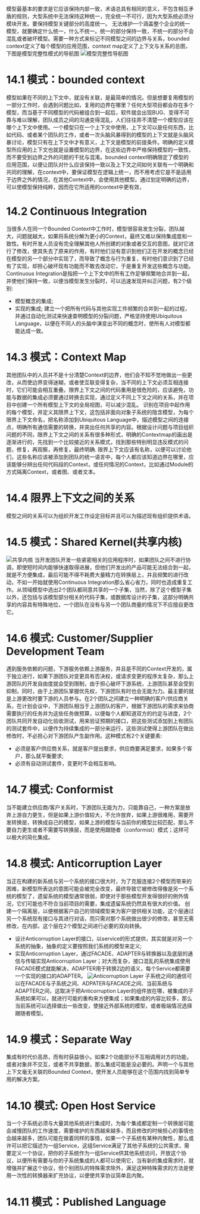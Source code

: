 模型最基本的要求是它应该保持内部一致，术语总具有相同的意义，不包含相互矛盾的规则，大型系统中无法保持这种统一，完全统一不可行，因为大型系统必须分模块开发。要保持模型关键部分的高度统一。
无法维护一个涵盖整个企业的统一模型，就要确定什么统一，什么不统一。统一的部分保持一致，不统一的部分不会混乱或者破坏模型。需要一种方式来标记不同模型之间的边界与关系，bounded context定义了每个模型的应用范围，context map定义了上下文与关系的总图，下图是模型完整性模式的导航图
![模型完整性导航图](14/model-navigator.png)
# 14.1 模式：bounded context
模型如果在不同的上下文中，就没有关联，是最简单的情况。但是想要复用模型的一部分工作时，会遇到问题比如，复用的边界在哪里？任何大型项目都会存在多个模型，而当基于不同模型的代码被组合到一起后，软件就会出现BUG、变得不可靠与难以理解，团队成员之间的沟通变得混乱，人们往往弄不清楚一个模型应该在哪个上下文中使用。一个模型只在一个上下文中使用，上下文可以是任何东西，比如代码、或者某个团队的工作，或者一次头脑风暴得到的模型的上下文就是头脑风暴讨论，模型只有在上下文中才有意义，上下文是模型的前提条件。明确的定义模型所应用的上下文也就是设置模型的边界，在这些边界中严格保持模型的一致性，而不要受到边界之外的问题的干扰与混淆。bounded context明确限定了模型的应用范围，以便让团队对什么应该保持一致以及上下文之间如何关联有一个明确和共同的理解，在context中，要保证模型在逻辑上统一，而不用考虑它是不是适用于边界之外的情况，在其他Context中，会使用其他模型。通过划定明确的边界，可以使模型保持纯粹，因而在它所适用的context中更有效，
# 14.2 Continuous Integration
当很多人在同一个Bounded Context中工作时，模型很容易发生分裂，团队越大，问题就越大，如果将系统分解为更小的Context，最终又难以保持集成度和一致性。有时开发人员没有完全理解其他人所创建的对象或者交互的意图，就对它进行了修改，使其失去了原来的作用，有时他们没有意识到他们正在开发的概念已经在模型的另一个部分中实现了，而导致了概念与行为重复，有时他们意识到了已经有了实现，却担心破坏现有功能而不敢去改动它，于是重复开发这些概念与功能。
Continuous Integration是指把一个上下文中的所有工作足够频繁地合并到一起，并使他们保持一致，以便当模型发生分裂时，可以迅速发现并纠正问题，有2个级别:
- 模型概念的集成;
- 实现的集成;
建立一个把所有代码与其他实现工件频繁的合并到一起的过程，并通过自动化测试来快速查明模型的分裂问题，严格坚持使用Ubiquitous Language，以便在不同人的头脑中演变出不同的概念时，使所有人对模型都能达成一致。
# 14.3 模式：Context Map
其他团队中的人员并不是十分清楚Context的边界，他们会不知不觉地做出一些更改，从而使边界变得迷糊，或者使互联变得复杂，当不同的上下文必须互相连接时，它们可能会相互重叠。限界上下文之间的代码重用是很危险的，应该避免，功能与数据的集成必须要通过转换去实现，通过定义不同上下文之间的关系，并在项目中创建一个所有模型上下文的全局视图，可以减少混乱。
识别在项目中起作用的每个模型，并定义其限界上下文，这包括非面向对象子系统的隐含模型，为每个限界上下文命名，把名称添加到Ubiquitous Language中，描述模型之间的连接点，明确所有通信需要的转换，并突出任何共享的内容。根据设计问题与项目组织问题的不同，限界上下文之间的关系有很多种形式，明确的Contextmap的画出是逐渐进行的，先找到一个比较接近的关系模式，找到那些特别明显违反模式的问题，修复，再观察，再修复。最终明确.
限界上下文应该有名称，以便可以讨论他们，这些名称应该被添加到团队的统一语言中，每个人都应该知道边界在哪里，应该能够分辨出任何代码段的Context，或任何情况的Context，比如通过Module的方式隔离Context，或者图、或者文本。
# 14.4 限界上下文之间的关系
模型之间的关系可以为组织开发工作设定目标并且可以为描述现有组织提供术语。
# 14.5 模式：Shared Kernel(共享内核)
![共享内核](14/shared-kernel.png)
当开发团队开发一些紧密相关的应用程序时，如果团队之间不进行协调，即使短时间内能够快速取得进展，但他们开发出的产品可能无法结合到一起，就是不方便集成，最后可能不得不耗费大量精力在转换层上，并且频繁的进行改动，不如一开始就使用Continuous Integration那么省心省力，同时也造成重复工作。从领域模型中选出2个团队都同意共享的一个子集，当然，除了这个模型子集以外，还包括与该模型部分相关的代码子集，或数据库设计的子集，这部分明确共享的内容具有特殊地位，一个团队在没有与另一个团队商量的情况下不应擅自更改它。
# 14.6 模式: Customer/Supplier Development Team
遇到服务依赖的问题，下游服务依赖上游服务，并且是不同的Context开发的，属于独立进行，如果下游团队对变更具有否决权，或请求变更的程序太复杂，那么上游团队的开发自由度就会受到限制，由于担心破坏下游系统，上游团队甚至会受到抑制，同时，由于上游团队掌握优先权，下游团队有时也会无能为力。最主要的就是上游更改时要下游的人员参与。在2个团队之间建立一种明确的客户/供应商关系，在计划会议中，下游团队相当于上游团队的客户，根据下游团队的需求来协商需要执行的任务并为这些任务做预算，以便每个人都知道双方的约定与进度，2个团队共同开发自动化验收测试，用来验证预期的接口，把这些测试添加到上有团队的测试套件中，以便作为持续集成的一部分来运行，这些测试使得上游团队在做出修改时，不必担心对下游团队产生副作用。这种模式有2个关键要素:
- 必须是客户供应商关系，就是客户提出要求，供应商要满足要求，如果多个客户，那么就平衡要求;
- 必须有自动测试套件，变更时不会相互影响。
# 14.7 模式: Conformist
当不能建立供应商/客户关系时，下游团队无能为力，只能靠自己，一种方案是放弃上游自力更生，但是如果上游价值较大，不允许放弃，如果上游很难用，需要开发转换层，转换成自己的模型，如果上游的模型与当前你的模型比较匹配，那么不要自力更生或者不需要写转换层，而是使用跟随者（conformist）模式；这样可以极大的简化集成。
# 14.8 模式: Anticorruption Layer
当正在构建的新系统与另一个系统的接口很大时，为了克服连接2个模型而带来的困难，新模型所表达的意图可能会被完全改变，最终导致它被修改得像是另一个系统的模型了，遗留系统的模型通常很弱，即使对于那些模型开发得很好的例外情况，它们可能也不符合当前项目的需要，集成遗留系统仍然具有很大的价值。
创建一个隔离层，以便根据客户自己的领域模型来为客户提供相关功能，这个层通过另一个系统现有接口与其进行对话，而只需对那个系统做出很少的修改，甚至无需修改，在内部，这个层在2个模型之间进行必要的双向转换。
- 设计Anticorruption Layer的接口，以service的形式提供，其实就是对另一个系统的抽象，抽象的定义要按照我们系统的模型来定义;
- 实现Anticorruption Layer，通过FACADE、ADAPTER与转换器以及底层的通信与传输实现Anticorruption Layer；对大而复杂，接口混乱的系统集成使用FACADE模式就能解决，ADAPTER用于转换2边的语义，每个Service都需要一个实现的接口的ADAPTER。
![Anticorruption Layer](14/Anticorruption-Layer.png)
子系统之间的通信可以在FACADE与子系统之间、ADPATER与FACADE之间、当前系统与ADAPTER之间，这取决于把Anticorruption Layer的组件放在哪，被集成的子系统如果可以，就进行可能的重构来方便集成；如果集成的内容比较多，那么当前系统可以选择做出一些改变，使接近外部系统的模型，或者极端情况选择跟随者模型。
# 14.9 模式：Separate Way
集成有时代价高昂，而有时获益很小。如果2个功能部分不互相调用对方的功能，或者对象并不交互，或者不共享数据，那么集成可能是没必要的。声明一个与其他上下文毫无关联的Bounded Context，使开发人员能够在这个范围内找到简单专用的解决方案。
# 14.10 模式: Open Host Service
当一个子系统必须与大量其他系统进行集成时，为每个集成都定制一个转换层可能会减慢团队的工作速度，需要维护的东西越来越多，而且修改的时候担心的事情也会越来越多，团队可能在做着同样的事情，如果一个子系统有某种内聚性，那么或许可以把它描述为一组Service，这组Service满足了其他子系统的公共需求，需要定义一个协议，把你的子系统作为一组Service供其他系统访问，开放这个协议，以便所有需要与你的子系统集成的人都可以使用它，当有新的集成需求时，就增强并扩展这个协议，但个别团队的特殊需求除外，满足这种特殊需求的方法是使用一次性的转换器来扩充协议，以便使共享协议简单且内聚。
# 14.11 模式：Published Language
